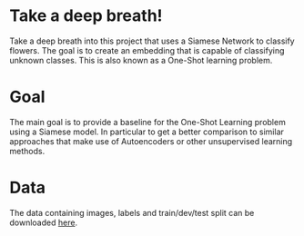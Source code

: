 # Take a deep breath!
Take a deep breath into this project that uses a Siamese Network to classify flowers. The goal is to create an embedding that is capable of classifying unknown classes. This is also known as a One-Shot learning problem. 

# Goal
The main goal is to provide a baseline for the One-Shot Learning problem using a Siamese model. In particular to get a better comparison to similar approaches that make use of Autoencoders or other unsupervised learning methods.

# Data
The data containing images, labels and train/dev/test split can be downloaded [here](http://www.robots.ox.ac.uk/~vgg/data/flowers/).
